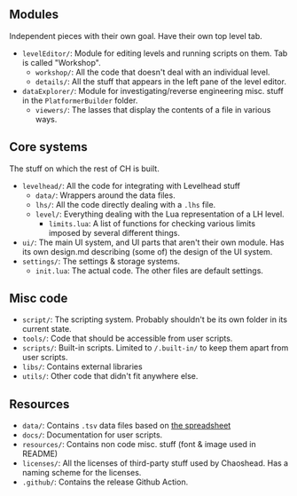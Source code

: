 ## Modules

Independent pieces with their own goal. Have their own top level tab.

- `levelEditor/`: Module for editing levels and running scripts on them. Tab is called "Workshop".
  - `workshop/`: All the code that doesn't deal with an individual level.
  - `details/`: All the stuff that appears in the left pane of the level editor.
- `dataExplorer/`: Module for investigating/reverse engineering misc. stuff in the `PlatformerBuilder` folder.
  - `viewers/`: The lasses that display the contents of a file in various ways.

## Core systems

The stuff on which the rest of CH is built.

- `levelhead/`: All the code for integrating with Levelhead stuff
  - `data/`: Wrappers around the data files.
  - `lhs/`: All the code directly dealing with a `.lhs` file.
  - `level/`: Everything dealing with the Lua representation of a LH level.
    - `limits.lua`: A list of functions for checking various limits imposed by several different things.
- `ui/`: The main UI system, and UI parts that aren't their own module. Has its own design.md describing (some of) the design of the UI system.
- `settings/`: The settings & storage systems.
  - `init.lua`: The actual code. The other files are default settings.

## Misc code

- `script/`: The scripting system. Probably shouldn't be its own folder in its current state.
- `tools/`: Code that should be accessible from user scripts.
- `scripts/`: Built-in scripts. Limited to `/.built-in/` to keep them apart from user scripts.
- `libs/`: Contains external libraries
- `utils/`: Other code that didn't fit anywhere else.

## Resources

- `data/`: Contains `.tsv` data files based on [the spreadsheet](https://docs.google.com/spreadsheets/d/1bzASSn2FgjqUldPzX8DS66Lv-r2lk3V12jZjl51uaTk/)
- `docs/`: Documentation for user scripts.
- `resources/`: Contains non code misc. stuff (font & image used in README)
- `licenses/`: All the licenses of third-party stuff used by Chaoshead. Has a naming scheme for the licenses.
- `.github/`: Contains the release Github Action.
